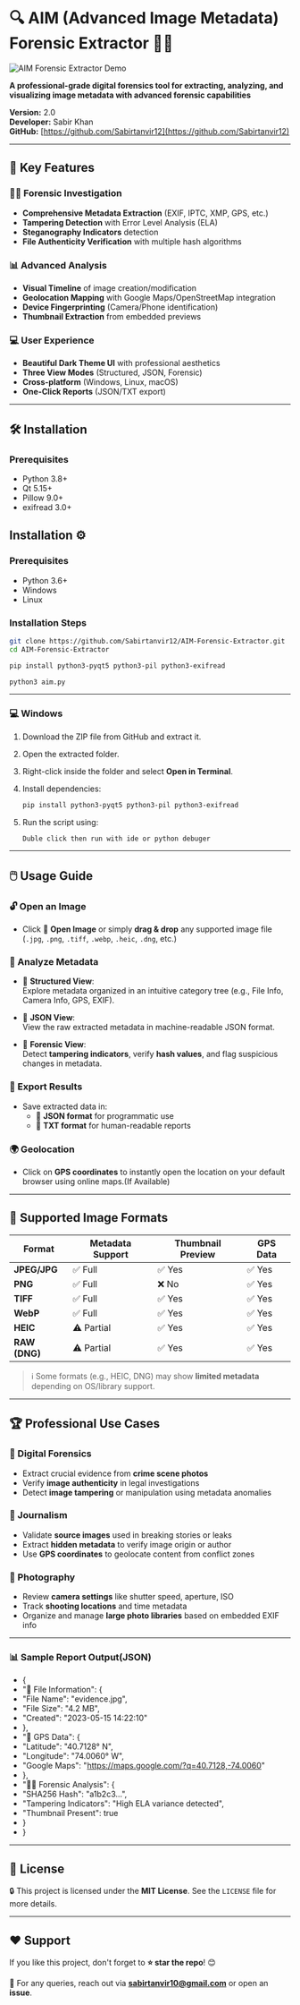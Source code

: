 # 🔍 AIM (Advanced Image Metadata) Forensic Extractor 🕵️‍♂️

![AIM Forensic Extractor Demo](https://i.postimg.cc/vZNGwyHW/Screenshot-2025-05-14-194433.png)


**A professional-grade digital forensics tool for extracting, analyzing, and visualizing image metadata with advanced forensic capabilities**

**Version:** 2.0  
**Developer:** Sabir Khan  
**GitHub:** [https://github.com/Sabirtanvir12](https://github.com/Sabirtanvir12)

---

## 🌟 Key Features

### 🕵️‍♂️ Forensic Investigation
- **Comprehensive Metadata Extraction** (EXIF, IPTC, XMP, GPS, etc.)
- **Tampering Detection** with Error Level Analysis (ELA)
- **Steganography Indicators** detection
- **File Authenticity Verification** with multiple hash algorithms

### 📊 Advanced Analysis
- **Visual Timeline** of image creation/modification
- **Geolocation Mapping** with Google Maps/OpenStreetMap integration
- **Device Fingerprinting** (Camera/Phone identification)
- **Thumbnail Extraction** from embedded previews

### 💻 User Experience
- **Beautiful Dark Theme UI** with professional aesthetics
- **Three View Modes** (Structured, JSON, Forensic)
- **Cross-platform** (Windows, Linux, macOS)
- **One-Click Reports** (JSON/TXT export)

---

## 🛠️ Installation

### Prerequisites
- Python 3.8+
- Qt 5.15+
- Pillow 9.0+
- exifread 3.0+

## Installation ⚙️

### Prerequisites
- Python 3.6+
- Windows
- Linux

### Installation Steps
```bash
git clone https://github.com/Sabirtanvir12/AIM-Forensic-Extractor.git
cd AIM-Forensic-Extractor
```

```bash
pip install python3-pyqt5 python3-pil python3-exifread
```
```bash
python3 aim.py
```

---
### 💻 Windows
1. Download the ZIP file from GitHub and extract it.
2. Open the extracted folder.
3. Right-click inside the folder and select **Open in Terminal**.
4. Install dependencies:
   ```powershell
   pip install python3-pyqt5 python3-pil python3-exifread
   ```

5. Run the script using:
   ```powershell
   Duble click then run with ide or python debuger
   ```

---

## 🖱️ Usage Guide

### 🔓 Open an Image
- Click 📂 **Open Image** or simply **drag & drop** any supported image file (`.jpg`, `.png`, `.tiff`, `.webp`, `.heic`, `.dng`, etc.)

### 🧠 Analyze Metadata

- 🔹 **Structured View**:  
  Explore metadata organized in an intuitive category tree (e.g., File Info, Camera Info, GPS, EXIF).

- 🔹 **JSON View**:  
  View the raw extracted metadata in machine-readable JSON format.

- 🔹 **Forensic View**:  
  Detect **tampering indicators**, verify **hash values**, and flag suspicious changes in metadata.

### 💾 Export Results

- Save extracted data in:
  - 📄 **JSON format** for programmatic use
  - 📝 **TXT format** for human-readable reports

### 🌍 Geolocation

- Click on **GPS coordinates** to instantly open the location on your default browser using online maps.(If Available)

---

## 📸 Supported Image Formats

| Format     | Metadata Support | Thumbnail Preview | GPS Data |
|------------|------------------|-------------------|----------|
| **JPEG/JPG** | ✅ Full          | ✅ Yes            | ✅ Yes   |
| **PNG**      | ✅ Full          | ❌ No             | ✅ Yes   |
| **TIFF**     | ✅ Full          | ✅ Yes            | ✅ Yes   |
| **WebP**     | ✅ Full          | ✅ Yes            | ✅ Yes   |
| **HEIC**     | ⚠️ Partial       | ✅ Yes            | ✅ Yes   |
| **RAW (DNG)**| ⚠️ Partial       | ✅ Yes            | ✅ Yes   |

> ℹ️ Some formats (e.g., HEIC, DNG) may show **limited metadata** depending on OS/library support.

---

## 🏆 Professional Use Cases

### 🔎 Digital Forensics
- Extract crucial evidence from **crime scene photos**
- Verify **image authenticity** in legal investigations
- Detect **image tampering** or manipulation using metadata anomalies

### 📰 Journalism
- Validate **source images** used in breaking stories or leaks
- Extract **hidden metadata** to verify image origin or author
- Use **GPS coordinates** to geolocate content from conflict zones

### 📸 Photography
- Review **camera settings** like shutter speed, aperture, ISO
- Track **shooting locations** and time metadata
- Organize and manage **large photo libraries** based on embedded EXIF info

---
### 📊 Sample Report Output(JSON)
- {
-  "📁 File Information": {
-   "File Name": "evidence.jpg",
-    "File Size": "4.2 MB",
-    "Created": "2023-05-15 14:22:10"
-  },
-  "📍 GPS Data": {
-    "Latitude": "40.7128° N",
-    "Longitude": "74.0060° W",
-    "Google Maps": "https://maps.google.com/?q=40.7128,-74.0060"
-  },
-  "🕵️‍♂️ Forensic Analysis": {
-    "SHA256 Hash": "a1b2c3...",
-    "Tampering Indicators": "High ELA variance detected",
-    "Thumbnail Present": true
-  }
- }

---

## 📜 License

🔒 This project is licensed under the **MIT License**. See the `LICENSE` file for more details.  

---
## ❤️ Support

If you like this project, don't forget to **⭐ star the repo**! 😊  

📧 For any queries, reach out via **[sabirtanvir10@gmail.com](mailto:sabirtanvir10@gmail.com)** or open an **issue**.
